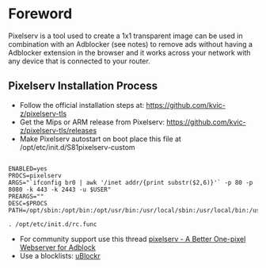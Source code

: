 # Foreword
Pixelserv is a tool used to create a 1x1 transparent image can be used in combination with an Adblocker (see notes) to remove ads without having a Adblocker extension in the browser and it works across your network with any device that is connected to your router.

## Pixelserv Installation Process
* Follow the official installation steps at: https://github.com/kvic-z/pixelserv-tls
* Get the Mips or ARM release from Pixelserv: https://github.com/kvic-z/pixelserv-tls/releases
* Make Pixelserv autostart on boot place this file at /opt/etc/init.d/S81pixelserv-custom
```#!/bin/sh

ENABLED=yes
PROCS=pixelserv
ARGS="`ifconfig br0 | awk '/inet addr/{print substr($2,6)}'` -p 80 -p 8080 -k 443 -k 2443 -u $USER"
PREARGS=""
DESC=$PROCS
PATH=/opt/sbin:/opt/bin:/opt/usr/bin:/usr/local/sbin:/usr/local/bin:/usr/sbin:/usr/bin:/sbin:/bin

. /opt/etc/init.d/rc.func
```

* For community support use this thread [pixelserv - A Better One-pixel Webserver for Adblock](http://www.snbforums.com/threads/pixelserv-a-better-one-pixel-webserver-for-adblock.26114/)
* Use a blocklists: [uBlockr](https://gitlab.com/spitfire-project/ublockr)
